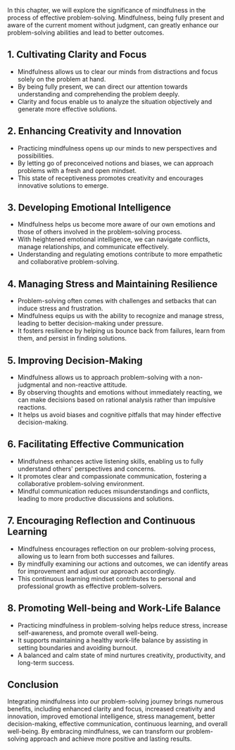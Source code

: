 
In this chapter, we will explore the significance of mindfulness in the process of effective problem-solving. Mindfulness, being fully present and aware of the current moment without judgment, can greatly enhance our problem-solving abilities and lead to better outcomes.

**1. Cultivating Clarity and Focus**
------------------------------------

* Mindfulness allows us to clear our minds from distractions and focus solely on the problem at hand.
* By being fully present, we can direct our attention towards understanding and comprehending the problem deeply.
* Clarity and focus enable us to analyze the situation objectively and generate more effective solutions.

**2. Enhancing Creativity and Innovation**
------------------------------------------

* Practicing mindfulness opens up our minds to new perspectives and possibilities.
* By letting go of preconceived notions and biases, we can approach problems with a fresh and open mindset.
* This state of receptiveness promotes creativity and encourages innovative solutions to emerge.

**3. Developing Emotional Intelligence**
----------------------------------------

* Mindfulness helps us become more aware of our own emotions and those of others involved in the problem-solving process.
* With heightened emotional intelligence, we can navigate conflicts, manage relationships, and communicate effectively.
* Understanding and regulating emotions contribute to more empathetic and collaborative problem-solving.

**4. Managing Stress and Maintaining Resilience**
-------------------------------------------------

* Problem-solving often comes with challenges and setbacks that can induce stress and frustration.
* Mindfulness equips us with the ability to recognize and manage stress, leading to better decision-making under pressure.
* It fosters resilience by helping us bounce back from failures, learn from them, and persist in finding solutions.

**5. Improving Decision-Making**
--------------------------------

* Mindfulness allows us to approach problem-solving with a non-judgmental and non-reactive attitude.
* By observing thoughts and emotions without immediately reacting, we can make decisions based on rational analysis rather than impulsive reactions.
* It helps us avoid biases and cognitive pitfalls that may hinder effective decision-making.

**6. Facilitating Effective Communication**
-------------------------------------------

* Mindfulness enhances active listening skills, enabling us to fully understand others' perspectives and concerns.
* It promotes clear and compassionate communication, fostering a collaborative problem-solving environment.
* Mindful communication reduces misunderstandings and conflicts, leading to more productive discussions and solutions.

**7. Encouraging Reflection and Continuous Learning**
-----------------------------------------------------

* Mindfulness encourages reflection on our problem-solving process, allowing us to learn from both successes and failures.
* By mindfully examining our actions and outcomes, we can identify areas for improvement and adjust our approach accordingly.
* This continuous learning mindset contributes to personal and professional growth as effective problem-solvers.

**8. Promoting Well-being and Work-Life Balance**
-------------------------------------------------

* Practicing mindfulness in problem-solving helps reduce stress, increase self-awareness, and promote overall well-being.
* It supports maintaining a healthy work-life balance by assisting in setting boundaries and avoiding burnout.
* A balanced and calm state of mind nurtures creativity, productivity, and long-term success.

Conclusion
----------

Integrating mindfulness into our problem-solving journey brings numerous benefits, including enhanced clarity and focus, increased creativity and innovation, improved emotional intelligence, stress management, better decision-making, effective communication, continuous learning, and overall well-being. By embracing mindfulness, we can transform our problem-solving approach and achieve more positive and lasting results.
